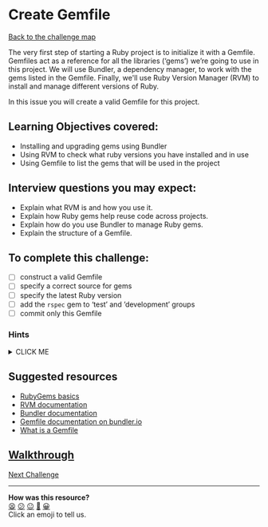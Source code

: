 # Create Gemfile

[Back to the challenge map](README.md)

The very first step of starting a Ruby project is to initialize it with a Gemfile. Gemfiles act as a reference for all the libraries (‘gems’) we’re going to use in this project. We will use Bundler, a dependency manager, to work with the gems listed in the Gemfile. Finally, we'll use Ruby Version Manager (RVM) to install and manage different versions of Ruby.

In this issue you will create a valid Gemfile for this project.

## Learning Objectives covered:
- Installing and upgrading gems using Bundler
- Using RVM to check what ruby versions you have installed and in use
- Using Gemfile to list the gems that will be used in the project

## Interview questions you may expect:
- Explain what RVM is and how you use it.
- Explain how Ruby gems help reuse code across projects.
- Explain how do you use Bundler to manage Ruby gems.
- Explain the structure of a Gemfile.

## To complete this challenge:
- [ ] construct a valid Gemfile
- [ ] specify a correct source for gems
- [ ] specify the latest Ruby version
- [ ] add the `rspec` gem to ‘test’ and ’development’ groups
- [ ] commit only this Gemfile

### Hints
<details><summary>CLICK ME</summary>
  <ul>
    <li>We use a Gemfile to manage the various gems our Ruby projects depend upon.  We can set one up from the terminal - check the linked documents below for information on how to do so</li>
    <li>Once we have a Gemfile, we can use it to specify various requirements of our project.  Take a look at the final link below for more.  The most important thing for us to do right now is to list the gems we expect to use.  As far as we know at this point, the only gem we'll be depending on is RSpec.  We'll want to add RSpec, using the Gemfile's group block syntax to specify the environments where we want RSpec to be available.</li>
    <li>Once the contents of our Gem file is complete, we can run `bundle` from the terminal. We can verify that this has been successful by checking that we now have a file called `Gemfile.lock` within out project.</li>
  </ul>
</details>

## Suggested resources
- [RubyGems basics](http://guides.rubygems.org/rubygems-basics)
- [RVM documentation](http://www.rvm.io)
- [Bundler documentation](http://www.bundler.io)
- [Gemfile documentation on bundler.io](http://bundler.io/gemfile.html)
- [What is a Gemfile](http://tosbourn.com/what-is-the-gemfile/)

## [Walkthrough](walkthroughs/01_create_gemfile.md)

[Next Challenge](02_initialize_rspec.md)

<!-- BEGIN GENERATED SECTION DO NOT EDIT -->

---

**How was this resource?**  
[😫](https://airtable.com/shrUJ3t7KLMqVRFKR?prefill_Repository=course&prefill_File=oystercard/01_create_gemfile.md&prefill_Sentiment=😫) [😕](https://airtable.com/shrUJ3t7KLMqVRFKR?prefill_Repository=course&prefill_File=oystercard/01_create_gemfile.md&prefill_Sentiment=😕) [😐](https://airtable.com/shrUJ3t7KLMqVRFKR?prefill_Repository=course&prefill_File=oystercard/01_create_gemfile.md&prefill_Sentiment=😐) [🙂](https://airtable.com/shrUJ3t7KLMqVRFKR?prefill_Repository=course&prefill_File=oystercard/01_create_gemfile.md&prefill_Sentiment=🙂) [😀](https://airtable.com/shrUJ3t7KLMqVRFKR?prefill_Repository=course&prefill_File=oystercard/01_create_gemfile.md&prefill_Sentiment=😀)  
Click an emoji to tell us.

<!-- END GENERATED SECTION DO NOT EDIT -->
